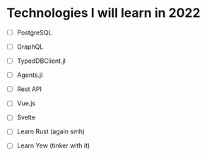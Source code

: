 # Technologies I will learn in 2022

- [ ] PostgreSQL
- [ ] GraphQL
- [ ] TypedDBClient.jl
- [ ] Agents.jl
- [ ] Rest API
- [ ] Vue.js
- [ ] Svelte
- [ ] Learn Rust (again smh)
- [ ] Learn Yew (tinker with it)

